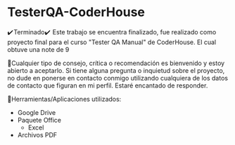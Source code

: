 # TesterQA-CoderHouse
✔️ Terminado✔️ 
Este trabajo se encuentra finalizado, fue realizado como proyecto final para el curso "Tester QA Manual" de CoderHouse. El cual obtuve una note de 9

📝Cualquier tipo de consejo, crítica o recomendación es bienvenido y estoy abierto a aceptarlo. Si tiene alguna pregunta o inquietud sobre el proyecto, no dude en ponerse en contacto conmigo utilizando cualquiera de los datos de contacto que figuran en mi perfil. Estaré encantado de responder.

🔧Herramientas/Aplicaciones utilizados:
- Google Drive
- Paquete Office
  - Excel
- Archivos PDF
